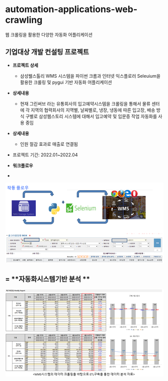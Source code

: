 # automation-applications-web-crawling
웹 크롤링을 활용한 다양한 자동화 어플리케이션

## 기업대상 개발 컨설팅 프로젝트

- **프로젝트 상세**
    - 삼성웰스톨리 WMS 시스템을 파이썬 크롬과 인터넷 익스플로러 Seleuium을 활용한 크롤링 및 pygui 기반 자동화 어플리케이션


- **상세내용**
    - 현재 그린써브 라는 유통회사의 입고예약시스템을 크롤링을 통해서 물류 센터 에 각 지역의 협력회사의 지역별, 날짜별로, 냉장, 냉동에 따른 입고장, 배송 방식 구별로 삼성웹스토리 시스템에 대해서 입고예약 및 입문증 작업 자동화를 사용 중임

- **상세내용**
    - 인원 절감 효과로 매출로 연결됨

- 프로젝트 기간: 2022.01~2022.04

- **워크플로우**
- 
![CycleGAN%20GTA5-to-Real%20Image%20aff4293d222143ffb6b6d82029785cce/Untitled%204.png](https://github.com/justin95214/automation-applications-web-crawling/blob/master/source_img/%EC%BA%A1%EC%B2%98.PNG)

= **자동화시스템기반 분석 **
-
![CycleGAN%20GTA5-to-Real%20Image%20aff4293d222143ffb6b6d82029785cce/Untitled%204.png](https://github.com/justin95214/automation-applications-web-crawling/blob/master/source_img/%EC%BA%A1%EC%B2%981.PNG)
